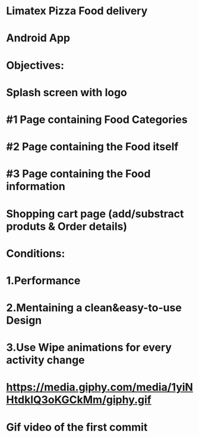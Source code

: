 # Limatex Pizza Food delivery
# Android App
#
#  Objectives:
# Splash screen with logo
# #1 Page containing Food Categories
# #2 Page containing the Food itself
# #3 Page containing the Food information
# Shopping cart page (add/substract produts & Order details)
#
# Conditions:
# 1.Performance
# 2.Mentaining a clean&easy-to-use Design
# 3.Use Wipe animations for every activity change
# 
#
# https://media.giphy.com/media/1yiNHtdklQ3oKGCkMm/giphy.gif
# Gif video of the first commit
#
#
#

